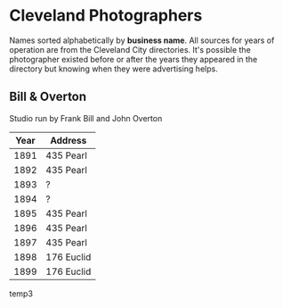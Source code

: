 # Cleveland Photographers

Names sorted alphabetically by **business name**. All sources for years of operation are from the Cleveland City directories. It's possible the photographer existed before or after the years they appeared in the directory but knowing when they were advertising helps.

## Bill & Overton

Studio run by Frank Bill and John Overton

| Year       | Address |
| ----------- | ----------- |
| 1891     | 435 Pearl |
| 1892     | 435 Pearl |
| 1893     | ? |
| 1894     | ? |
| 1895     | 435 Pearl |
| 1896     | 435 Pearl |
| 1897     | 435 Pearl |
| 1898     | 176 Euclid |
| 1899     | 176 Euclid |

temp3